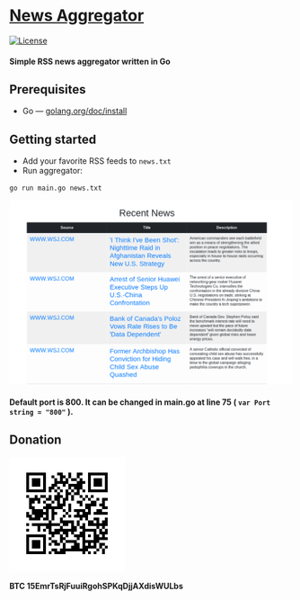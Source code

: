 # [News Aggregator](https://github.com/pyzhyk/NewsAggregator/)

[![License](https://img.shields.io/badge/license-GPL-yellow.svg)][license]

[license]: https://www.gnu.org/licenses/gpl.html


#### Simple RSS news aggregator written in Go

## Prerequisites

- Go — [golang.org/doc/install](https://golang.org/doc/install)

## Getting started

- Add your favorite RSS feeds to `news.txt`
- Run aggregator:
```bash
go run main.go news.txt
```

![Screenshot-1](Images/Screenshot-1.png)

#### Default port is 800. It can be changed in main.go at line 75 (	`var Port string = "800"` ).

## Donation

[![Bitcoin QR-code](Images/Bitcoin-QR.png)](bitcoin:15EmrTsRjFuuiRgohSPKqDjjAXdisWULbs)

**BTC 15EmrTsRjFuuiRgohSPKqDjjAXdisWULbs**
